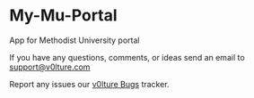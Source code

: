 # My-Mu-Portal
App for Methodist University portal

If you have any questions, comments, or ideas send an email to support@v0lture.com

Report any issues our [v0lture Bugs](https://bugs.v0lture.com) tracker.

